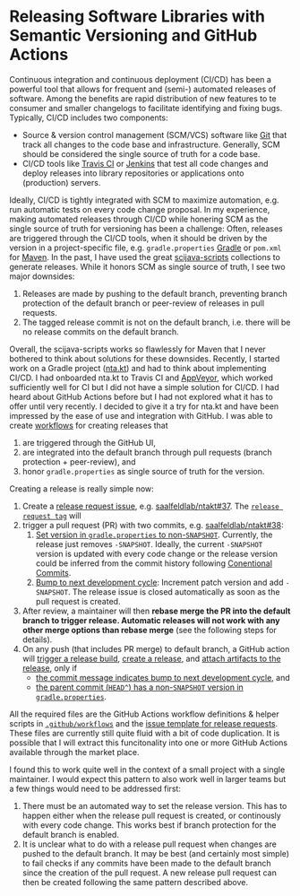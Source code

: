 # Releasing Software Libraries with Semantic Versioning and GitHub Actions

Continuous integration and continuous deployment (CI/CD) has been a powerful tool that allows for frequent and (semi-) automated releases of software. Among the benefits are rapid distribution of new features to te consumer and smaller changelogs to facilitate identifying and fixing bugs. Typically, CI/CD includes two components: 
 - Source & version control management (SCM/VCS) software like [Git](https://git-scm.com/) that track all changes to the code base and infrastructure. Generally, SCM should be considered the single source of truth for a code base.
 - CI/CD tools like [Travis CI](https://travis-ci.com/) or [Jenkins](https://www.jenkins.io/) that test all code changes and deploy releases into library repositories or applications onto (production) servers.

Ideally, CI/CD is tightly integrated with SCM to maximize automation, e.g. run automatic tests on every code change proposal. In my experience, making automated releases through CI/CD while honering SCM as the single source of truth for versioning has been a challenge: Often, releases are triggered through the CI/CD tools, when it should be driven by the version in a project-specific file, e.g. `gradle.properties` [Gradle](https://gradle.org/) or `pom.xml` for [Maven](https://maven.apache.org/). In the past, I have used the great [scijava-scripts](https://github.com/scijava/scijava-scripts) collections to generate releases. While it honors SCM as single source of truth, I see two major downsides:
 1. Releases are made by pushing to the default branch, preventing branch protection of the default branch or peer-review of releases in pull requests.
 2. The tagged release commit is not on the default branch, i.e. there will be no release commits on the default branch.

Overall, the scijava-scripts works so flawlessly for Maven that I never bothered to think about solutions for these downsides. Recently, I started work on a Gradle project ([nta.kt](https://github.com/saalfeldlab/ntakt)) and had to think about implementing CI/CD. I had onboarded nta.kt to Travis CI and [AppVeyor](https://www.appveyor.com/), which worked sufficiently well for CI but I did not have a simple solution for CI/CD. I had heard about GitHub Actions before but I had not explored what it has to offer until very recently. I decided to give it a try for nta.kt and have been impressed by the ease of use and integration with GitHub. I was able to create [workflows](https://docs.github.com/en/actions/reference#workflow-syntax) for creating releases that
 1. are triggered through the GitHub UI,
 2. are integrated into the default branch through pull requests (branch protection + peer-review), and
 3. honor `gradle.properties` as single source of truth for the version.

Creating a release is really simple now:
 1. Create a [release request issue](https://github.com/saalfeldlab/ntakt/issues/new?assignees=&labels=release+request&template=request-release.md&title=%5BRELEASE%5D), e.g. [saalfeldlab/ntakt#37](https://github.com/saalfeldlab/ntakt/issues/37). The [`release request tag`](https://github.com/saalfeldlab/ntakt/blob/950cdff19d75a6017b0771ed898d06fd4fadb116/.github/workflows/release.yaml#L16) will
 2. trigger a pull request (PR) with two commits, e.g. [saalfeldlab/ntakt#38](https://github.com/saalfeldlab/ntakt/issues/38):
    1. [Set version in `gradle.properties` to non-`SNAPSHOT`](https://github.com/saalfeldlab/ntakt/blob/950cdff19d75a6017b0771ed898d06fd4fadb116/.github/workflows/release.yaml#L36-L60). Currently, the release just removes `-SNAPSHOT`. Ideally, the current `-SNAPSHOT` version is updated with every code change or the release version could be inferred from the commit history following [Conentional Commits](https://www.conventionalcommits.org/).
    2. [Bump to next development cycle](https://github.com/saalfeldlab/ntakt/blob/950cdff19d75a6017b0771ed898d06fd4fadb116/.github/workflows/release.yaml#L61-L75): Increment patch version and add `-SNAPSHOT`.
 The release issue is closed automatically as soon as the pull request is created.
 3. After review, a maintainer will then **rebase merge the PR into the default branch to trigger release. Automatic releases will not work with any other merge options than rebase merge** (see the following steps for details).
 4. On any push (that includes PR merge) to default branch, a GitHub action will [trigger a release build](https://github.com/saalfeldlab/ntakt/blob/950cdff19d75a6017b0771ed898d06fd4fadb116/.github/workflows/build.yaml#L60-L62), [create a release](https://github.com/saalfeldlab/ntakt/blob/950cdff19d75a6017b0771ed898d06fd4fadb116/.github/workflows/build.yaml#L63-L73), and [attach artifacts to the release](https://github.com/saalfeldlab/ntakt/blob/950cdff19d75a6017b0771ed898d06fd4fadb116/.github/workflows/build.yaml#L74-L103), only if
    - [the commit message indicates bump to next development cycle](https://github.com/saalfeldlab/ntakt/blob/main/.github/workflows/build.yaml#L35-L36), and
    - [the parent commit (`HEAD^`) has a non-`SNAPSHOT` version in `gradle.properties`](https://github.com/saalfeldlab/ntakt/blob/main/.github/workflows/build.yaml#L44-L51).



All the required files are the GitHub Actions workflow definitions & helper scripts in  [`.github/workflows`](https://github.com/saalfeldlab/ntakt/tree/950cdff19d75a6017b0771ed898d06fd4fadb116/.github/workflows) and the [issue template for release requests](https://github.com/saalfeldlab/ntakt/blob/950cdff19d75a6017b0771ed898d06fd4fadb116/.github/ISSUE_TEMPLATE/request-release.md). These files are currently still quite fluid with a bit of code duplication. It is possible that I will extract this funcitonality into one or more GitHub Actions available through the market place.
    
I found this to work quite well in the context of a small project with a single maintainer. I would expect this pattern to also work well in larger teams but a few things would need to be addressed first:

 1. There must be an automated way to set the release version. This has to happen either when the release pull request is created, or continously with every code change. This works best if branch protection for the default branch is enabled.
 2. It is unclear what to do with a release pull request when changes are pushed to the default branch. It may be best (and certainly most simple) to fail checks if any commits have been made to the default branch since the creation of the pull request. A new release pull request can then be created following the same pattern described above.
